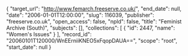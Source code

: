 {
  "target_url": "http://www.femarch.freeserve.co.uk/", 
  "end_date": null, 
  "date": "2006-01-01T12:00:00", 
  "slug": 116039, 
  "publisher": "freeserve.co.uk", 
  "open_access": false, 
  "npld": false, 
  "title": "Feminist Archive (South)", 
  "subjects": [], 
  "collections": [
    {
      "id": 2447, 
      "name": "Women's Issues"
    }
  ], 
  "record_id": "20060101T120000/WnEErniiKNEO5xFqopDAUA==", 
  "scope": "root", 
  "start_date": null
}

